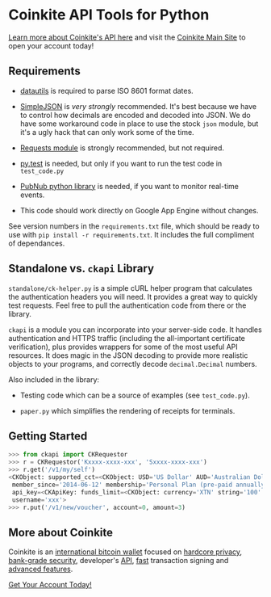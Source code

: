# Coinkite API Tools for Python 

[Learn more about Coinkite's API here](https://docs.coinkite.com/)
and visit the [Coinkite Main Site](https://coinkite.com/) to open your
account today!

## Requirements

- [datautils](http://labix.org/python-dateutil) is required to parse ISO 8601 format dates.

- [SimpleJSON](http://simplejson.readthedocs.org/en/latest/) is
  *very strongly* recommended. It's best because we have to control how decimals are
  encoded and decoded into JSON. We do have some workaround code in place to use the
  stock `json` module, but it's a ugly hack that can only work some of the time.

- [Requests module](http://docs.python-requests.org/en/latest/) is strongly
  recommended, but not required.

- [py.test](http://pytest.org/) is needed, but only if you want to
  run the test code in `test_code.py`

- [PubNub python library](https://github.com/pubnub/python) is needed,
  if you want to monitor real-time events.

- This code should work directly on Google App Engine without changes.

See version numbers in the `requirements.txt` file, which should
be ready to use with `pip install -r requirements.txt`. It includes
the full compliment of dependances.

## Standalone vs. `ckapi` Library

`standalone/ck-helper.py` is a simple cURL helper program that calculates the
authentication headers you will need. It provides a great way to quickly test
requests. Feel free to pull the authentication code from there or the library.

`ckapi` is a module you can incorporate into your server-side code.
It handles authentication and HTTPS traffic (including the all-important
certificate verification), plus provides wrappers for some of the
most useful API resources. It does magic in the JSON decoding to
provide more realistic objects to your programs, and correctly
decode `decimal.Decimal` numbers.

Also included in the library:

- Testing code which can be a source of examples (see `test_code.py`).

- `paper.py` which simplifies the rendering of receipts for terminals.

## Getting Started

````python
>>> from ckapi import CKRequestor
>>> r = CKRequestor('Kxxxx-xxxx-xxx', 'Sxxxx-xxxx-xxx')
>>> r.get('/v1/my/self')
<CKObject: supported_cct=<CKObject: USD='US Dollar' AUD='Australian Dollar' CHF='Swiss Franc' KRW='Won' CNY='Yuan Renminbi' LTC='Litecoin' BLK='Blackcoin' NZD='New Zealand Dollar' XTN='Bitcoin Testnet' EUR='Euro' RUB='Russian Ruble' JPY='Yen' BRL='Brazilian Real' BTC='Bitcoin' PLN='Zloty' CAD='Canadian Dollar' SEK='Swedish Krona' GBP='Pound Sterling'>
 member_since='2014-06-12' membership='Personal Plan (pre-paid annually)'
 api_key=<CKApiKey: funds_limit=<CKObject: currency='XTN' string='100' pretty=u'\u2740 100.0 XTN' integer_scale=8 integer=10000000000 decimal=100> CK_refnum='09B724B100-9A3B47' max_request_rate=0 memo='All access' source_ip=None CK_type='CKApiKey' api_key='Kxxx-xxx-xxx' permissions=['term', 'read', 'send2', 'send', 'xfer', 'recv', 'events']>
 username='xxx'>
>>> r.put('/v1/new/voucher', account=0, amount=3)
````


## More about Coinkite


Coinkite is an [international bitcoin wallet](https://coinkite.com/faq/about) focused on [hardcore privacy](https://coinkite.com/privacy), [bank-grade security](https://coinkite.com/faq/security), developer's [API](https://coinkite.com/faq/developers), [fast](https://coinkite.com/faq/security) transaction signing and [advanced features](https://coinkite.com/faq/features).

[Get Your Account Today!](https://coinkite.com/)


